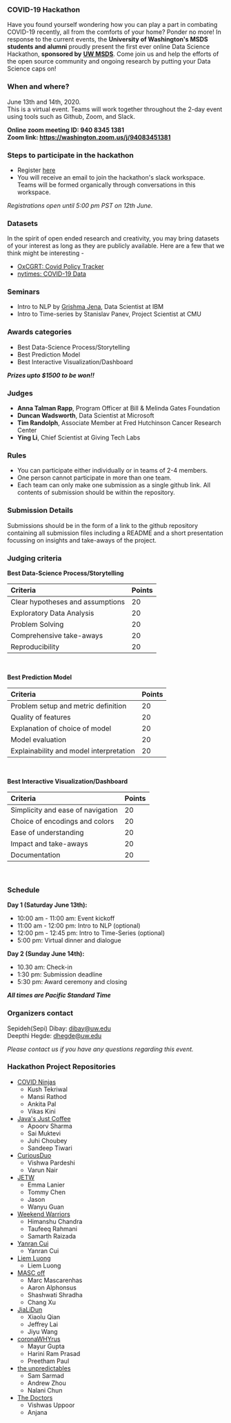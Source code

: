 
### COVID-19 Hackathon

Have you found yourself wondering how you can play a part in combating COVID-19 recently, all from the comforts of your home? Ponder no more! In response to the current events, the **University of Washington's MSDS students and alumni** proudly present the first ever online Data Science Hackathon, **sponsored by** <a href="https://www.washington.edu/datasciencemasters/" target="_blank"><b>UW MSDS</b></a>. Come join us and help the efforts of the open source community and ongoing research by putting your Data Science caps on!


### When and where? 
June 13th and 14th, 2020.<br/>
This is a virtual event. Teams will work together throughout the 2-day event using tools such as Github, Zoom, and Slack.<br/>

**Online zoom meeting ID: 940 8345 1381**<br/>
**Zoom link: https://washington.zoom.us/j/94083451381**

### Steps to participate in the hackathon

- Register <a href="https://docs.google.com/forms/d/e/1FAIpQLSefB4qKEO6NkoqK--p3shr2PymNue3IfpLIR-e7ahVRXgrFng/viewform" target="_blank">here</a>
- You will receive an email to join the hackathon's slack workspace. Teams will be formed organically through conversations in this workspace.  

_Registrations open until 5:00 pm PST on 12th June._ 

### Datasets

In the spirit of open ended research and creativity, you may bring datasets of your interest as long as they are publicly available. Here are a few that we think might be interesting -  
- <a href="https://github.com/OxCGRT/covid-policy-tracker" target="_blank">OxCGRT: Covid Policy Tracker</a> 
- <a href="https://github.com/nytimes/covid-19-data" target="_blank">nytimes: COVID-19 Data</a> 


### Seminars

- Intro to NLP by <a href="https://gjena.github.io/about.html" target="_blank">Grishma Jena</a>, Data Scientist at IBM
- Intro to Time-series by Stanislav Panev, Project Scientist at CMU


### Awards categories

- Best Data-Science Process/Storytelling
- Best Prediction Model
- Best Interactive Visualization/Dashboard

**_Prizes upto $1500 to be won!!_**


### Judges

- **Anna Talman Rapp**, Program Officer at Bill & Melinda Gates Foundation
- **Duncan Wadsworth**, Data Scientist at Microsoft
- **Tim Randolph**, Associate Member at Fred Hutchinson Cancer Research Center 
- **Ying Li**, Chief Scientist at Giving Tech Labs


### Rules

- You can participate either individually or in teams of 2-4 members. 
- One person cannot participate in more than one team.
- Each team can only make one submission as a single github link. All contents of submission should be within the repository. 

### Submission Details

Submissions should be in the form of a link to the github repository containing all submission files including a README and a short presentation focussing on insights and take-aways of the project. 

### Judging criteria

**Best Data-Science Process/Storytelling**

| Criteria| Points |
| :------------- | :------------- |
| Clear hypotheses and assumptions  | 20 |
| Exploratory Data Analysis  | 20  |
| Problem Solving  | 20  |
| Comprehensive take-aways  | 20  |
| Reproducibility  | 20  |



<br/>

**Best Prediction Model**

| Criteria| Points |
| :------------- | :------------- |
| Problem setup and metric definition  | 20 |
| Quality of features  | 20  |
| Explanation of choice of model  | 20  |
| Model evaluation  | 20  |
| Explainability and model interpretation  | 20  |



<br/>

**Best Interactive Visualization/Dashboard**

| Criteria| Points |
| :------------- | :------------- |
| Simplicity and ease of navigation  | 20 |
| Choice of encodings and colors  | 20  |
| Ease of understanding   | 20  |
| Impact and take-aways  | 20  |
| Documentation  | 20  |



<br/>


### Schedule

**Day 1 (Saturday June 13th):**
 - 10:00 am - 11:00 am: Event kickoff 
 - 11:00 am - 12:00 pm: Intro to NLP (optional)
 - 12:00 pm - 12:45 pm: Intro to Time-Series (optional)
 - 5:00 pm: Virtual dinner and dialogue<br/>
 
**Day 2 (Sunday June 14th):** 
 - 10.30 am: Check-in 
 - 1:30 pm: Submission deadline 
 - 5:30 pm: Award ceremony and closing 

**_All times are Pacific Standard Time_**


### Organizers contact 

Sepideh(Sepi) Dibay: dibay@uw.edu <br/>
Deepthi Hegde: dhegde@uw.edu

_Please contact us if you have any questions regarding this event._


### Hackathon Project Repositories

 - [COVID Ninjas](https://github.com/data-science-hackathon/Covid19-Hackathon)
	 - Kush Tekriwal
	 -  Mansi Rathod
	 - Ankita Pal
	 -  Vikas Kini
 - [Java's Just Coffee](https://github.com/data-science-hackathon/covid-visualization)
	 - Apoorv Sharma
	 - Sai Muktevi
	 - Juhi Choubey
	 - Sandeep Tiwari
 - [CuriousDuo](https://github.com/data-science-hackathon/COVID-19-Hackathon-1)
	 - Vishwa Pardeshi
	 - Varun Nair
 - [JETW](https://github.com/data-science-hackathon/covid_hackathon)
	 - Emma Lanier
	 - Tommy Chen
	 - Jason
	 - Wanyu Guan
 - [Weekend Warriors](https://github.com/data-science-hackathon/Covid_Weekend_Project)
	 - Himanshu Chandra
	 - Taufeeq Rahmani
	 - Samarth Raizada
 - [Yanran Cui](https://github.com/data-science-hackathon/COVID-19-Hackathon-2)
	 - Yanran Cui
 - [Liem Luong](https://github.com/data-science-hackathon/COVID-19-Hackathon-3)
	 - Liem Luong
 - [MASC off](https://github.com/data-science-hackathon/Covid19Hackathon)
	 - Marc Mascarenhas
	 - Aaron Alphonsus
	 - Shashwati Shradha
	 -  Chang Xu
 - [JiaLiDun](https://github.com/data-science-hackathon/covid_hackathon_visualization)
	 - Xiaolu Qian
	 - Jeffrey Lai
	 - Jiyu Wang
 - [coronaWHYrus](https://github.com/data-science-hackathon/UW-Covid-19-Datathon)
	 - Mayur Gupta
	 - Harini Ram Prasad
	 - Preetham Paul
 - [the unpredictables](https://github.com/data-science-hackathon/Covid19-Hackathon-1)
	 - Sam Sarmad
	 - Andrew Zhou
	 - Nalani Chun
 - [The Doctors](https://github.com/data-science-hackathon/covid-19-hackathon-4)
	 - Vishwas Uppoor
	 - Anjana
